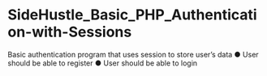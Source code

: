 # SideHustle_Basic_PHP_Authentication-with-Sessions
Basic authentication program that uses session to store user’s data ● User should be able to register ● User should be able to login
